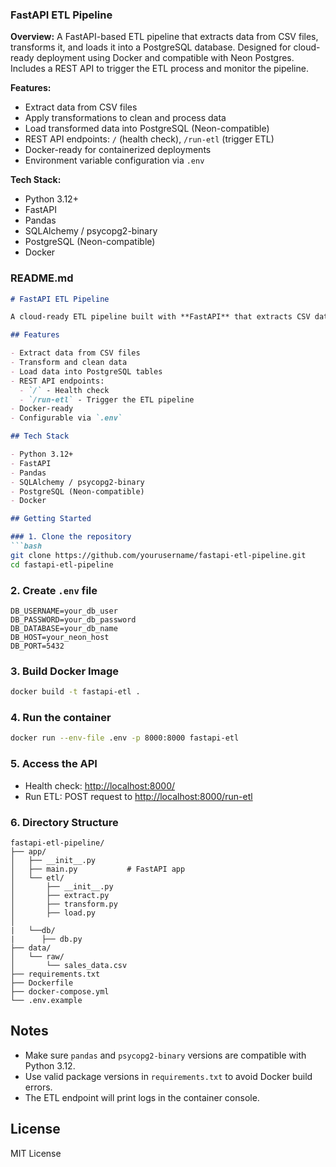 ### **FastAPI ETL Pipeline**

**Overview:**
A FastAPI-based ETL pipeline that extracts data from CSV files, transforms it, and loads it into a PostgreSQL database. Designed for cloud-ready deployment using Docker and compatible with Neon Postgres. Includes a REST API to trigger the ETL process and monitor the pipeline.

**Features:**

* Extract data from CSV files
* Apply transformations to clean and process data
* Load transformed data into PostgreSQL (Neon-compatible)
* REST API endpoints: `/` (health check), `/run-etl` (trigger ETL)
* Docker-ready for containerized deployments
* Environment variable configuration via `.env`

**Tech Stack:**

* Python 3.12+
* FastAPI
* Pandas
* SQLAlchemy / psycopg2-binary
* PostgreSQL (Neon-compatible)
* Docker

### **README.md**

````markdown
# FastAPI ETL Pipeline

A cloud-ready ETL pipeline built with **FastAPI** that extracts CSV data, transforms it, and loads it into a **PostgreSQL database**. The project is fully containerized with Docker and works seamlessly with **Neon Postgres**.

## Features

- Extract data from CSV files
- Transform and clean data
- Load data into PostgreSQL tables
- REST API endpoints:
  - `/` - Health check
  - `/run-etl` - Trigger the ETL pipeline
- Docker-ready
- Configurable via `.env`

## Tech Stack

- Python 3.12+
- FastAPI
- Pandas
- SQLAlchemy / psycopg2-binary
- PostgreSQL (Neon-compatible)
- Docker

## Getting Started

### 1. Clone the repository
```bash
git clone https://github.com/yourusername/fastapi-etl-pipeline.git
cd fastapi-etl-pipeline
````

### 2. Create `.env` file

```env
DB_USERNAME=your_db_user
DB_PASSWORD=your_db_password
DB_DATABASE=your_db_name
DB_HOST=your_neon_host
DB_PORT=5432
```

### 3. Build Docker Image

```bash
docker build -t fastapi-etl .
```

### 4. Run the container

```bash
docker run --env-file .env -p 8000:8000 fastapi-etl
```

### 5. Access the API

* Health check: [http://localhost:8000/](http://localhost:8000/)
* Run ETL: POST request to [http://localhost:8000/run-etl](http://localhost:8000/run-etl)

### 6. Directory Structure

```
fastapi-etl-pipeline/
├── app/
│   ├── __init__.py
│   ├── main.py           # FastAPI app
│   └── etl/
│       ├── __init__.py
│       ├── extract.py
│       ├── transform.py
│       ├── load.py
│       
|   └──db/
|      ├── db.py
├── data/
│   └── raw/
│       └── sales_data.csv
├── requirements.txt
├── Dockerfile
├── docker-compose.yml
└── .env.example
```

## Notes

* Make sure `pandas` and `psycopg2-binary` versions are compatible with Python 3.12.
* Use valid package versions in `requirements.txt` to avoid Docker build errors.
* The ETL endpoint will print logs in the container console.

## License

MIT License

